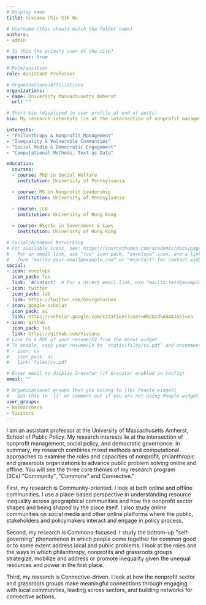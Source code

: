 ```yaml
---
# Display name
title: Viviana Chiu Sik Wu

# Username (this should match the folder name)
authors:
- admin

# Is this the primary user of the site?
superuser: true

# Role/position
role: Assistant Professor

# Organizations/Affiliations
organizations:
- name: University Massachusetts Amherst
  url: ""

# Short bio (displayed in user profile at end of posts)
bio: My research interests lie at the intersection of nonprofit management, social policy, and democratic governance

interests:
- "Philanthropy & Nonprofit Management"
- "Inequality & Vulnerable Communties"
- "Social Media & Democratic Engagement"
- "Computational Methods, Text as Data"

education:
  courses:
  - course: PhD in Social Welfare
    institution: University of Pennsylvania

  - course: MS in Nonprofit Leadership
    institution: University of Pennsylvania

  - course: LLB 
    institution: University of Hong Kong
    
  - course: BSocSc in Government & Laws
    institution: University of Hong Kong

# Social/Academic Networking
# For available icons, see: https://sourcethemes.com/academic/docs/page-builder/#icons
#   For an email link, use "fas" icon pack, "envelope" icon, and a link in the
#   form "mailto:your-email@example.com" or "#contact" for contact widget.
social:
- icon: envelope
  icon_pack: fas
  link: '#contact'  # For a direct email link, use "mailto:test@example.org".
- icon: twitter
  icon_pack: fab
  link: https://twitter.com/GeorgeCushen
- icon: google-scholar
  icon_pack: ai
  link: https://scholar.google.com/citations?user=HR28zdkAAAAJ&hl=en
- icon: github
  icon_pack: fab
  link: https://github.com/Viviana
# Link to a PDF of your resume/CV from the About widget.
# To enable, copy your resume/CV to `static/files/cv.pdf` and uncomment the lines below.
# - icon: cv
#   icon_pack: ai
#   link: files/cv.pdf

# Enter email to display Gravatar (if Gravatar enabled in Config)
email: ""

# Organizational groups that you belong to (for People widget)
#   Set this to `[]` or comment out if you are not using People widget.
user_groups:
- Researchers
- Visitors
---
```


I am an assistant professor at the University of Massachusetts Amherst, School of Public Policy. My research interests lie at the intersection of nonprofit management, social policy, and democratic governance. In summary, my research combines mixed methods and computational approaches to examine the roles and capacities of nonprofit, philanthropic and grassroots organizations to advance public problem solving online and offline. You will see the three core themes of my research program (3Cs):"Community", "Commons" and Connective."

First, my research is Community-oriented. I look at both online and offline communities. I use a place-based perspective in understanding resource inequality across geographical communities and how the nonprofit sector shapes and being shaped by the place itself. I also study online communities on social media and other online platforms where the public, stakeholders and policymakers interact and engage in policy process.

Second, my research is Commons-focused. I study the bottom-up "self-governing" phenomenon in which people come together for common good or to some extent address local and public problems. I look at the roles and the ways in which philanthropy, nonprofits and grassroots groups strategize, mobilize and address or promote inequality given the unequal resources and power in the first place.

Third, my research is Connective-driven. I look at how the nonprofit sector and grassroots groups make meaningful connections through engaging with local communities, leading across sectors, and building networks for connective actions.

